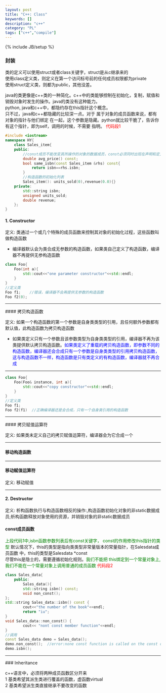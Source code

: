 ```yaml
---
layout: post
title: "C++: Class"
keywords: []
description: "c++"
category: "PL"
tags: ["c++","compile"]
---
```


{% include JB/setup %}

### 封装

类的定义可以使用struct或者class关键字，struct是从c继承来的  
使用class定义类，则定义在第一个访问标号前的任何成员权限都为private  
使用struct定义类，则都为public，其他没差。  


java的类更像是c++类的一种简化。c++中的类能够控制在初始化，复制，赋值和销毁对象时发生的操作。java的类没有这种能力。<br/>
python, java和c++中，都隐约存在this指针这个概念。</br>
只不过，java和c++都隐藏的比较深一点。对于 属于对象的成员函数来说，都有对象的指针与他们绑定
在一起，这个参数是隐藏。python就比较干脆了，告诉你有这个指针，即为self，调用的时候，不需要
指明。
<font color="red">代码段1</font>

```cpp
#include <iostream>
namespace HY{
	class Sales_item{
	public:
		//const成员不能改变其所操作的对象的数据成员，const必须同时出现在声明和定义中。
		double avg_price() const;
		bool same_isbn(const Sales_item &rhs) const{
			return isbn==rhs.isbn;
		}
		//构造函数的初始化列表
		Sales_item(): units_sold(0),revenue(0.0){}
	private:
		std::string isbn;
		unsigned units_sold;
		double revenue;
	};	
}
```

#### 1. Constructor
定义: 类通过一个或几个特殊的成员函数来控制其对象的初始化过程，这些函数叫做构造函数<br />
+ 编译器默认会为类合成无参数的构造函数，如果类自己定义了构造函数，编译器不再提供无参构造函数

```cpp
class Foo{
	Foo(int a){
		std::cout<<"one parameter constructor"<<std::endl;
	}	
}
//定义类
Foo f1;    //错误，编译器不会再提供无参数的构造函数
Foo f2(0);
```

<hr />
#### 拷贝构造函数

定义: 如果一个构造函数的第一个参数是自身类类型的引用，且任何额外参数都有默认值，此构造函数为拷贝构造函数<br />
+ 如果类定义只有一个参数且该参数类型为自身类类型的引用，编译器不再为该类提供默认拷贝构造函数。<font color="blue">如果类定义了重载的拷贝构造函数，即参数不同的构造函数，编译器还会合成只有一个参数是自身类类型的引用拷贝构造函数，这与构造函数不一样，构造函数是只有类定义的有构造函数，编译器就不再合成</font>
<hr />

```cpp
class Foo{
	Foo(Foo& instance, int a){
		std::cout<<"copy constructor"<<std::endl;
	}	
}
//定义类
Foo f1;
Foo f2(f1)  //正确编译器还是会合成，只有一个自身类引用的构造函数
```

<hr />
#### 拷贝赋值运算符

定义: 如果类未定义自己的拷贝赋值运算符，编译器会为它合成一个<br />

<hr />

#### 移动构造函数

<hr />

#### 移动赋值运算符
定义: 移动赋值

<hr />

#### 2. Destructor
定义: 析构函数执行与构造函数相反的操作:,构造函数初始化对象的非static数据成员;析构函数释放对象使用的资源，并销毁对象的非static数据成员
#### const成员函数

<font color="green">上段代码1中,isbn函数参数列表后有const关键字，
const的作用修改this指针的类型</font>
默认情况下，this的类型是指向类类型非常量版本的常量指针，在Salesdata成员函数
中，this的类型是Salesdata \*const<br />
尽管this是隐士的，需要遵循初始化规则。<font color="green">我们不能把
this绑定到一个常量对象上, 我们不能在一个常量对象上调用普通的成员函数</font>
<font color="red">代码段2</font>

```cpp
class Sales_data{
	public:
	    Sales_data(){
	    std::string isbn() const;
	    void non_const();
};
std::string Sales_data::isbn() const {
	    cout<<"the number of the book"<<endl;
	    return "iu";
}
void Sales_data::non_const() {
	    cout<< "nont const member function"<<endl;
}
//调用
const Sales_data demo = Sales_data();
demo.non_const();  //error:none const function is called on the const object
demo.isbn();
```

<hr />
### Inheritance

c++语言中，必须将两种成员函数区分开来<br/>
1 基类希望其派生类进行覆盖的函数，虚函数virtual<br/>
2 基类希望派生类直接继承不要改变的函数<br/>
